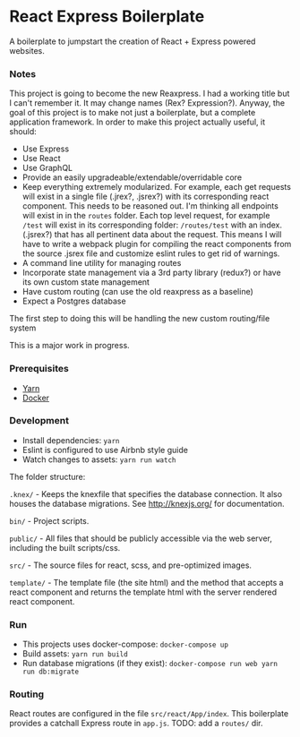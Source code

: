 # React Express Boilerplate
A boilerplate to jumpstart the creation of React + Express powered websites.

### Notes

This project is going to become the new Reaxpress. I had a working title but I can't remember it. It may change names (Rex? Expression?). Anyway, the goal of this project is to make not just a boilerplate, but a complete application framework. In order to make this project actually useful, it should:

- Use Express
- Use React
- Use GraphQL
- Provide an easily upgradeable/extendable/overridable core
- Keep everything extremely modularized. For example, each get requests will exist in a single file (.jrex?, .jsrex?) with its corresponding react component. This needs to be reasoned out. I'm thinking all endpoints will exist in in the `routes` folder. Each top level request, for example `/test` will exist in its corresponding folder: `/routes/test` with an index.(.jsrex?) that has all pertinent data about the request. This means I will have to write a webpack plugin for compiling the react components from the source .jsrex file and customize eslint rules to get rid of warnings.
- A command line utility for managing routes
- Incorporate state management via a 3rd party library (redux?) or have its own custom state management
- Have custom routing (can use the old reaxpress as a baseline)
- Expect a Postgres database

The first step to doing this will be handling the new custom routing/file system

This is a major work in progress.

### Prerequisites
- [Yarn](https://yarnpkg.com/en/)
- [Docker](https://www.docker.com/community-edition)

### Development
- Install dependencies: `yarn`
- Eslint is configured to use Airbnb style guide
- Watch changes to assets: `yarn run watch`

The folder structure:

`.knex/` - Keeps the knexfile that specifies the database connection. It also houses the database migrations. See http://knexjs.org/ for documentation.

`bin/` - Project scripts.

`public/` - All files that should be publicly accessible via the web server, including the built scripts/css.

`src/` - The source files for react, scss, and pre-optimized images.

`template/` - The template file (the site html) and the method that accepts a react component and returns the template html with the server rendered react component.

### Run
- This projects uses docker-compose: `docker-compose up`
- Build assets: `yarn run build`
- Run database migrations (if they exist): `docker-compose run web yarn run db:migrate`

### Routing
React routes are configured in the file `src/react/App/index`. This boilerplate provides a catchall Express route in `app.js`. TODO: add a `routes/` dir.
